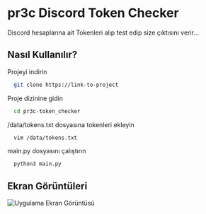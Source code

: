 
# pr3c Discord Token Checker

Discord hesaplarına ait Tokenleri alıp test edip size çıktısını verir...




## Nasıl Kullanılır?

Projeyi indirin

```bash
  git clone https://link-to-project
```

Proje dizinine gidin

```bash
  cd pr3c-token_checker
```

/data/tokens.txt dosyasına tokenleri ekleyin

```bash
  vim /data/tokens.txt
```

main.py dosyasını çalıştırın

```bash
  python3 main.py
```

  
## Ekran Görüntüleri

![Uygulama Ekran Görüntüsü](https://dev.prec.fun/img/tokenchecker.gif)

  
